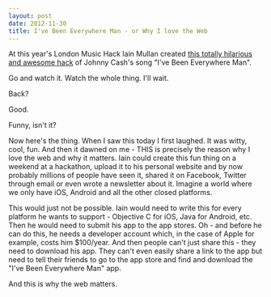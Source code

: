 ```yaml
---
layout: post
date: 2012-11-30
title: I've Been Everywhere Man - or Why I love the Web
---
```

At this year's London Music Hack Iain Mullan created [this totally hilarious and awesome hack](http://iainmullan.com/johnny-cash/) of Johnny Cash's song "I've Been Everywhere Man".

Go and watch it. Watch the whole thing. I'll wait.

Back?

Good.

Funny, isn't it?

Now here's the thing. When I saw this today I first laughed. It was witty, cool, fun. And then it dawned on me - THIS is precisely the reason why I love the web and why it matters. Iain could create this fun thing on a weekend at a hackathon, upload it to his personal website and by now probably millions of people have seen it, shared it on Facebook, Twitter through email or even wrote a newsletter about it. Imagine a world where we only have iOS, Android and all the other closed platforms.

This would just not be possible. Iain would need to write this for every platform he wants to support - Objective C for iOS, Java for Android, etc. Then he would need to submit his app to the app stores. Oh - and before he can do this, he needs a developer account which, in the case of Apple for example, costs him $100/year. And then people can't just share this - they need to download his app. They can't even easily share a link to the app but need to tell their friends to go to the app store and find and download the "I've Been Everywhere Man" app.

And this is why the web matters.